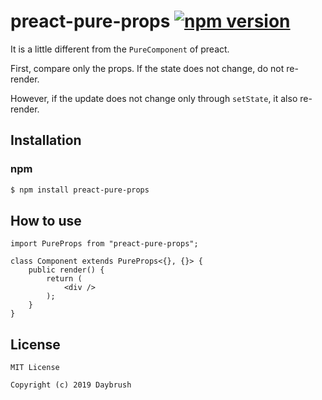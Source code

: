 # preact-pure-props [![npm version](https://badge.fury.io/js/preact-pure-props.svg)](https://badge.fury.io/js/preact-pure-props)

It is a little different from the `PureComponent` of preact.

First, compare only the props. If the state does not change, do not re-render.

However, if the update does not change only through `setState`, it also re-render.

## Installation
### npm
```bash
$ npm install preact-pure-props
```
## How to use
```tsx
import PureProps from "preact-pure-props";

class Component extends PureProps<{}, {}> {
    public render() {
        return (
            <div />
        );
    }
}
```


## License

```
MIT License

Copyright (c) 2019 Daybrush
```
